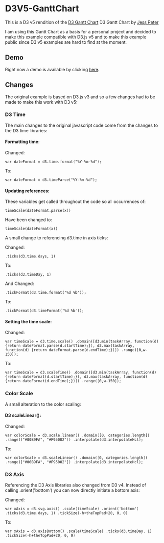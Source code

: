 # D3V5-GanttChart

This is a D3 v5 rendition of the [D3 Gantt Chart](https://codepen.io/jey/pen/jmClJ) D3 Gantt Chart by [Jess Peter](https://codepen.io/jey/)

I am using this Gantt Chart as a basis for a personal project and decided to make this example compatible with D3.js v5 and to make this example public since D3 v5 examples are hard to find at the moment.

## Demo

Right now a demo is available by clicking [here](https://arvidlb.github.io/D3V5-GanttChart/demoindex.html).

## Changes

The original example is based on D3.js v3 and so a few changes had to be made to make this work with D3 v5:

### D3 Time

The main changes to the original javascript code come from the changes to the D3 time libraries:

#### Formatting time:

Changed:

`var dateFormat = d3.time.format("%Y-%m-%d");`

To:

`var dateFormat = d3.timeParse("%Y-%m-%d");`

#### Updating references:

These variables get called throughout the code so all occurrences of:

`timeScale(dateFormat.parse(x))`

Have been changed to:

`timeScale(dateFormat(x))`

A small change to referencing d3.time in axis ticks:

Changed:

`.ticks(d3.time.days, 1)`

To:

`.ticks(d3.timeDay, 1)`

And Changed:

`.tickFormat(d3.time.format('%d %b'));`

To:

`.tickFormat(d3.timeFormat('%d %b'));`


#### Setting the time scale:

Changed:

`var timeScale = d3.time.scale()
        .domain([d3.min(taskArray, function(d) {return dateFormat.parse(d.startTime);}),
                 d3.max(taskArray, function(d) {return dateFormat.parse(d.endTime);})])
        .range([0,w-150]);`
        
To:

`var timeScale = d3.scaleTime()
        .domain([d3.min(taskArray, function(d) {return dateFormat(d.startTime);}),
                 d3.max(taskArray, function(d) {return dateFormat(d.endTime);})])
        .range([0,w-150]);`

### Color Scale

A small alteration to the color scaling:

#### D3 scaleLinear():

Changed:

`var colorScale = d3.scale.linear()
    .domain([0, categories.length])
    .range(["#00B9FA", "#F95002"])
    .interpolate(d3.interpolateHcl);`
    
To:

`var colorScale = d3.scaleLinear()
    .domain([0, categories.length])
    .range(["#00B9FA", "#F95002"])
    .interpolate(d3.interpolateHcl);`
    
### D3 Axis

Referencing the D3 Axis libraries also changed from D3 v4. Instead of calling .orient('bottom') you can now directly initiate a bottom axis:

Changed:

`var xAxis = d3.svg.axis()
    .scale(timeScale)
    .orient('bottom')
    .ticks(d3.time.days, 1)
    .tickSize(-h+theTopPad+20, 0, 0)`
    
To:

`var xAxis = d3.axisBottom()
    .scale(timeScale)
    .ticks(d3.timeDay, 1)
    .tickSize(-h+theTopPad+20, 0, 0)`
